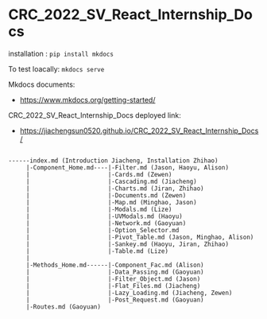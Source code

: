 # CRC_2022_SV_React_Internship_Docs
installation : 
```pip install mkdocs```

To test loacally:
```mkdocs serve```
 
Mkdocs documents: 
 - https://www.mkdocs.org/getting-started/

CRC_2022_SV_React_Internship_Docs deployed link: 
 - https://jiachengsun0520.github.io/CRC_2022_SV_React_Internship_Docs/


```

------index.md (Introduction Jiacheng, Installation Zhihao)
     |-Component_Home.md----|-Filter.md (Jason, Haoyu, Alison)
     |                      |-Cards.md (Zewen)
     |                      |-Cascading.md (Jiacheng)
     |                      |-Charts.md (Jiran, Zhihao)
     |                      |-Documents.md (Zewen)
     |                      |-Map.md (Minghao, Jason)
     |                      |-Modals.md (Lize)
     |                      |-UVModals.md (Haoyu)
     |                      |-Network.md (Gaoyuan)
     |                      |-Option_Selector.md 
     |                      |-Pivot_Table.md (Jason, Minghao, Alison)
     |                      |-Sankey.md (Haoyu, Jiran, Zhihao)
     |                      |-Table.md (Lize)
     |
     |-Methods_Home.md------|-Component_Fac.md (Alison)
     |                      |-Data_Passing.md (Gaoyuan)
     |                      |-Filter_Object.md (Jason)
     |                      |-Flat_Files.md (Jiacheng)
     |                      |-Lazy_Loading.md (Jiacheng, Zewen)
     |                      |-Post_Request.md (Gaoyuan)
     |-Routes.md (Gaoyuan)
```
